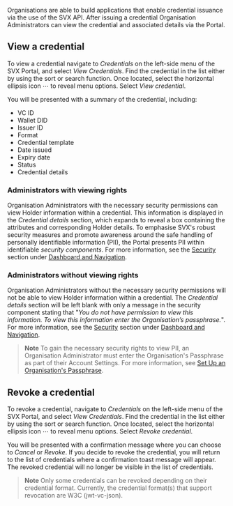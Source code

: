 Organisations are able to build applications that enable credential issuance via the use of the SVX API. After issuing a credential Organisation Administrators can view the credential and associated details via the Portal.

## View a credential

To view a credential navigate to _Credentials_ on the left-side menu of the SVX Portal, and select _View Credentials_. Find the credential in the list either by using the sort or search function. Once located, select the horizontal ellipsis icon ⋯ to reveal menu options. Select _View credential_.

You will be presented with a summary of the credential, including:
* VC ID
* Wallet DID
* Issuer ID
* Format
* Credential template
* Date issued
* Expiry date
* Status
* Credential details

### Administrators with viewing rights

Organisation Administrators with the necessary security permissions can view Holder information within a credential. This information is displayed in the *Credential details* section, which expands to reveal a box containing the attributes and corresponding Holder details. To emphasise SVX's robust security measures and promote awareness around the safe handling of personally identifiable information (PII), the Portal presents PII within identifiable *security components*. For more information, see the [Security](./dashboard-and-navigation.md#security) section under [Dashboard and Navigation](./dashboard-and-navigation.md).

### Administrators without viewing rights

Organisation Administrators without the necessary security permissions will not be able to view Holder information within a credential. The *Credential details* section will be left blank with only a message in the security component stating that "*You do not have permission to view this information. To view this information enter the Organisation’s passphrase.*". For more information, see the [Security](./dashboard-and-navigation.md#security) section under [Dashboard and Navigation](./dashboard-and-navigation.md).

> **Note**
> To gain the necessary security rights to view PII, an Organisation Administrator must enter the Organisation's Passphrase as part of their Account Settings. For more information, see [Set Up an Organisation's Passphrase](./onboarding-and-organisation-setup.md#setup-an-organisations-passphrase).

## Revoke a credential

To revoke a credential, navigate to _Credentials_ on the left-side menu of the SVX Portal, and select _View Credentials_. Find the credential in the list either by using the sort or search function. Once located, select the horizontal ellipsis icon ⋯ to reveal menu options. Select _Revoke credential_.

You will be presented with a confirmation message where you can choose to _Cancel_ or _Revoke_. If you decide to revoke the credential, you will return to the list of credentials where a confirmation toast message will appear. The revoked credential will no longer be visible in the list of credentials.

> **Note**
> Only some credentials can be revoked depending on their credential format. Currently, the credential format(s) that support revocation are W3C (jwt-vc-json).
